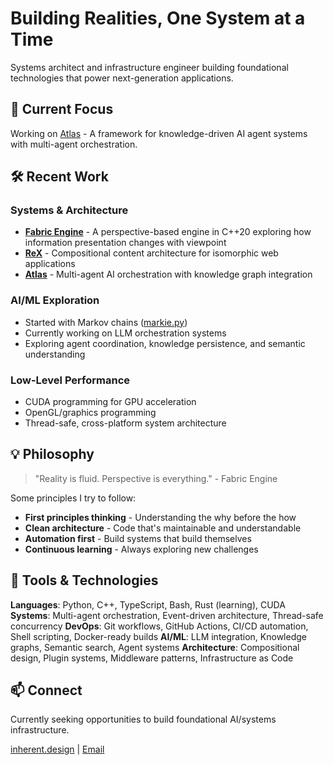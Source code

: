# Building Realities, One System at a Time

Systems architect and infrastructure engineer building foundational technologies that power next-generation applications.

## 🌌 Current Focus

Working on [Atlas](https://github.com/inherent-design/atlas) - A framework for knowledge-driven AI agent systems with multi-agent orchestration.

## 🛠️ Recent Work

### Systems & Architecture
- **[Fabric Engine](https://github.com/inherent-design/fabric)** - A perspective-based engine in C++20 exploring how information presentation changes with viewpoint
- **[ReX](https://github.com/inherent-design/ReX)** - Compositional content architecture for isomorphic web applications
- **[Atlas](https://github.com/inherent-design/atlas)** - Multi-agent AI orchestration with knowledge graph integration

### AI/ML Exploration
- Started with Markov chains ([markie.py](https://github.com/mannie-exe/markie.py))
- Currently working on LLM orchestration systems
- Exploring agent coordination, knowledge persistence, and semantic understanding

### Low-Level Performance
- CUDA programming for GPU acceleration
- OpenGL/graphics programming
- Thread-safe, cross-platform system architecture

## 💡 Philosophy

> "Reality is fluid. Perspective is everything." - Fabric Engine

Some principles I try to follow:
- **First principles thinking** - Understanding the why before the how
- **Clean architecture** - Code that's maintainable and understandable
- **Automation first** - Build systems that build themselves
- **Continuous learning** - Always exploring new challenges

## 🔧 Tools & Technologies

**Languages**: Python, C++, TypeScript, Bash, Rust (learning), CUDA
**Systems**: Multi-agent orchestration, Event-driven architecture, Thread-safe concurrency
**DevOps**: Git workflows, GitHub Actions, CI/CD automation, Shell scripting, Docker-ready builds
**AI/ML**: LLM integration, Knowledge graphs, Semantic search, Agent systems
**Architecture**: Compositional design, Plugin systems, Middleware patterns, Infrastructure as Code

## 📫 Connect

Currently seeking opportunities to build foundational AI/systems infrastructure.

[inherent.design](https://inherent.design) | [Email](mailto:mannie@inherent.design)
